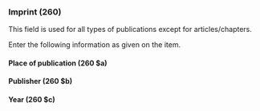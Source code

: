 ### Imprint (260)

This field is used for all types of publications except for articles/chapters.

Enter the following information as given on the item.

#### Place of publication (260 $a)

#### Publisher (260 $b)

#### Year (260 $c)

